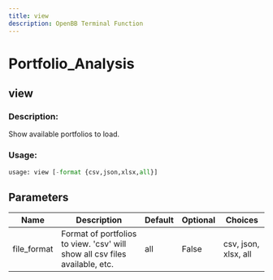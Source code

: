 ```yaml
---
title: view
description: OpenBB Terminal Function
---
```


# Portfolio_Analysis

## view

### Description: 

Show available portfolios to load.

### Usage: 
```python
usage: view [-format {csv,json,xlsx,all}]
```

## Parameters

| Name | Description | Default | Optional | Choices |
| ---- | ----------- | ------- | -------- | ------- |
| file_format | Format of portfolios to view. 'csv' will show all csv files available, etc. | all | False | csv, json, xlsx, all |


